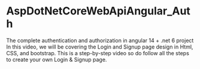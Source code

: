 # AspDotNetCoreWebApiAngular_Auth
The complete authentication and authorization in angular 14 + .net 6 project In this video, we will be covering the Login and Signup page design in Html, CSS, and bootstrap. This is a step-by-step video so do follow all the steps to create your own Login &amp; Signup page.
